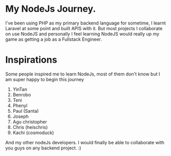 # My NodeJs Journey.

I've been using PHP as my primary backend language for sometime, I learnt Laravel at some point and built APIS with it. But most projects I collaborate on use NodeJS and personally I feel learning NodeJS would really  up my game as getting a job as a Fullstack Engineer. 

# Inspirations

Some people inspired me to learn NodeJs, most of them don't know but I am super happy to begin this journey

1. YinTan
2. Benrobo
3. Teni
4. Phenyl
5. Paul (Santa)
6. Joseph
7. Agu christopher
8. Chris (heischris)
9. Kachi (cosmoduck)

And my other nodeJs developers. I would finally be able to collaborate with you guys on any backend project. :)



